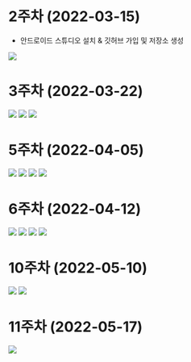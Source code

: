 # 2주차 (2022-03-15)
- 안드로이드 스튜디오 설치 & 깃허브 가입 및 저장소 생성

<img width="" height="" src="./pic/2st.PNG"></img>

# 3주차 (2022-03-22)

<img width="" height="" src="./pic/3주차_메인.PNG"></img>
<img width="" height="" src="./pic/3주차_네이버.PNG"></img>
<img width="" height="" src="./pic/3주차_전화걸기.PNG"></img>

# 5주차 (2022-04-05)

<img width="" height="" src="./pic/5주차_am.PNG"></img>
<img width="" height="" src="./pic/5주차_ma.PNG"></img>
<img width="" height="" src="./pic/5주차_결과1.PNG"></img>
<img width="" height="" src="./pic/5주차_결과2.PNG"></img>

# 6주차 (2022-04-12)

<img width="" height="" src="./pic/6주차_width1.PNG"></img>
<img width="" height="" src="./pic/6주차_height1.PNG"></img>
<img width="" height="" src="./pic/6주차_width2.PNG"></img>
<img width="" height="" src="./pic/6주차_height2.PNG"></img>

# 10주차 (2022-05-10)

<img width="" height="" src="./pic/10st_main.PNG"></img>
<img width="" height="" src="./pic/10st_menu.PNG"></img>

# 11주차 (2022-05-17)
<img width="" height="" src="./pic/11st.PNG"></img>
